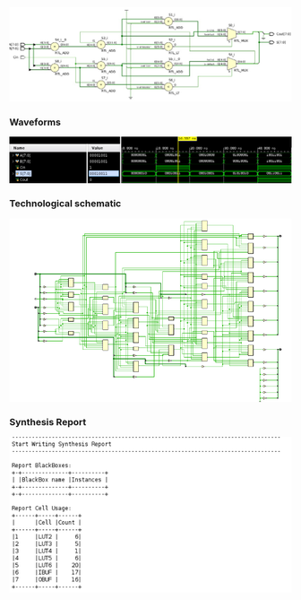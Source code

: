 ![schematic](schematic.png)

### Waveforms

![waveforms](waveforms.png)

### Technological schematic

![technological-schematic](t_schem.png)

### Synthesis Report

![report](report.png)

